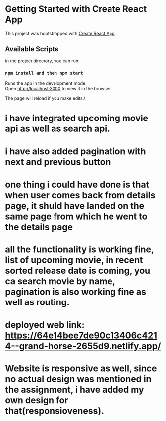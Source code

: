 # Getting Started with Create React App

This project was bootstrapped with [Create React App](https://github.com/facebook/create-react-app).

## Available Scripts

In the project directory, you can run:

### `npm install and then npm start`

Runs the app in the development mode.\
Open [http://localhost:3000](http://localhost:3000) to view it in the browser.

The page will reload if you make edits.\

# i have integrated upcoming movie api as well as search api.
# i have also added pagination with next and previous button
# one thing i could have done is that when user comes back from details page, it shuld have landed on the same page from which he went to the details page
# all the functionality is working fine, list of upcoming movie, in recent sorted release date is coming, you ca search movie by name, pagination is also working fine as well as routing.
# deployed web link: https://64e14bee7de90c13406c4214--grand-horse-2655d9.netlify.app/
# Website is responsive as well, since no actual design was mentioned in the assignment, i have added my own design for that(responsioveness).





